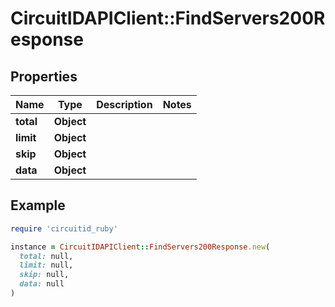 # CircuitIDAPIClient::FindServers200Response

## Properties

| Name | Type | Description | Notes |
| ---- | ---- | ----------- | ----- |
| **total** | **Object** |  |  |
| **limit** | **Object** |  |  |
| **skip** | **Object** |  |  |
| **data** | **Object** |  |  |

## Example

```ruby
require 'circuitid_ruby'

instance = CircuitIDAPIClient::FindServers200Response.new(
  total: null,
  limit: null,
  skip: null,
  data: null
)
```

